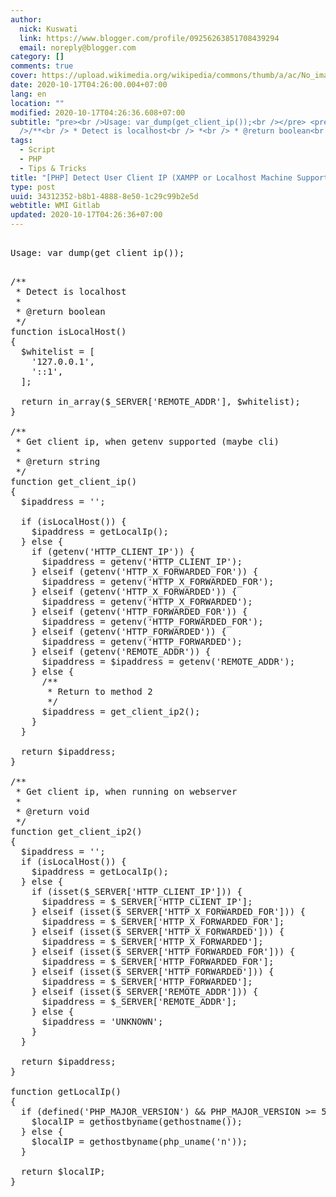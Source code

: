 ```yaml
---
author:
  nick: Kuswati
  link: https://www.blogger.com/profile/09256263851708439294
  email: noreply@blogger.com
category: []
comments: true
cover: https://upload.wikimedia.org/wikipedia/commons/thumb/a/ac/No_image_available.svg/2048px-No_image_available.svg.png
date: 2020-10-17T04:26:00.004+07:00
lang: en
location: ""
modified: 2020-10-17T04:26:36.608+07:00
subtitle: "pre><br />Usage: var_dump(get_client_ip());<br /></pre> <pre><br
  />/**<br /> * Detect is localhost<br /> *<br /> * @return boolean<br />"
tags:
  - Script
  - PHP
  - Tips & Tricks
title: "[PHP] Detect User Client IP (XAMPP or Localhost Machine Supported)"
type: post
uuid: 34312352-b8b1-4888-8e50-1c29c99b2e5d
webtitle: WMI Gitlab
updated: 2020-10-17T04:26:36+07:00
---
```


<pre><br>Usage: var_dump(get_client_ip());<br></pre> <pre><br>/**<br> * Detect is localhost<br> *<br> * @return boolean<br> */<br>function isLocalHost()<br>{<br>  $whitelist = [<br>    '127.0.0.1',<br>    '::1',<br>  ];<br><br>  return in_array($_SERVER['REMOTE_ADDR'], $whitelist);<br>}<br><br>/**<br> * Get client ip, when getenv supported (maybe cli)<br> *<br> * @return string<br> */<br>function get_client_ip()<br>{<br>  $ipaddress = '';<br><br>  if (isLocalHost()) {<br>    $ipaddress = getLocalIp();<br>  } else {<br>    if (getenv('HTTP_CLIENT_IP')) {<br>      $ipaddress = getenv('HTTP_CLIENT_IP');<br>    } elseif (getenv('HTTP_X_FORWARDED_FOR')) {<br>      $ipaddress = getenv('HTTP_X_FORWARDED_FOR');<br>    } elseif (getenv('HTTP_X_FORWARDED')) {<br>      $ipaddress = getenv('HTTP_X_FORWARDED');<br>    } elseif (getenv('HTTP_FORWARDED_FOR')) {<br>      $ipaddress = getenv('HTTP_FORWARDED_FOR');<br>    } elseif (getenv('HTTP_FORWARDED')) {<br>      $ipaddress = getenv('HTTP_FORWARDED');<br>    } elseif (getenv('REMOTE_ADDR')) {<br>      $ipaddress = $ipaddress = getenv('REMOTE_ADDR');<br>    } else {<br>      /**<br>       * Return to method 2<br>       */<br>      $ipaddress = get_client_ip2();<br>    }<br>  }<br><br>  return $ipaddress;<br>}<br><br>/**<br> * Get client ip, when running on webserver<br> *<br> * @return void<br> */<br>function get_client_ip2()<br>{<br>  $ipaddress = '';<br>  if (isLocalHost()) {<br>    $ipaddress = getLocalIp();<br>  } else {<br>    if (isset($_SERVER['HTTP_CLIENT_IP'])) {<br>      $ipaddress = $_SERVER['HTTP_CLIENT_IP'];<br>    } elseif (isset($_SERVER['HTTP_X_FORWARDED_FOR'])) {<br>      $ipaddress = $_SERVER['HTTP_X_FORWARDED_FOR'];<br>    } elseif (isset($_SERVER['HTTP_X_FORWARDED'])) {<br>      $ipaddress = $_SERVER['HTTP_X_FORWARDED'];<br>    } elseif (isset($_SERVER['HTTP_FORWARDED_FOR'])) {<br>      $ipaddress = $_SERVER['HTTP_FORWARDED_FOR'];<br>    } elseif (isset($_SERVER['HTTP_FORWARDED'])) {<br>      $ipaddress = $_SERVER['HTTP_FORWARDED'];<br>    } elseif (isset($_SERVER['REMOTE_ADDR'])) {<br>      $ipaddress = $_SERVER['REMOTE_ADDR'];<br>    } else {<br>      $ipaddress = 'UNKNOWN';<br>    }<br>  }<br><br>  return $ipaddress;<br>}<br><br>function getLocalIp()<br>{<br>  if (defined('PHP_MAJOR_VERSION') &amp;&amp; PHP_MAJOR_VERSION &gt;= 5) {<br>    $localIP = gethostbyname(gethostname());<br>  } else {<br>    $localIP = gethostbyname(php_uname('n'));<br>  }<br><br>  return $localIP;<br>}<br></pre><script>document.querySelectorAll("pre,code");
  pretext.forEach(function (el) {
    el.classList.toggle("notranslate", true);
  });</script><script>document.querySelectorAll("pre,code");
  pretext.forEach(function (el) {
    el.classList.toggle("notranslate", true);
  });</script>